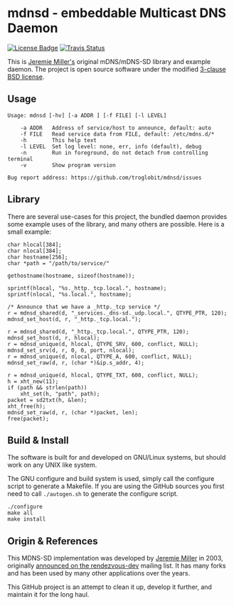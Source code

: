 mdnsd - embeddable Multicast DNS Daemon
=======================================
[![License Badge][]][License] [![Travis Status][]][Travis]

This is [Jeremie Miller's][jeremie] original mDNS/mDNS-SD library and
example daemon.  The project is open source software under the modified
[3-clause BSD license][License].


Usage
-----

    Usage: mdnsd [-hv] [-a ADDR ] [-f FILE] [-l LEVEL]
    
        -a ADDR   Address of service/host to announce, default: auto
        -f FILE   Read service data from FILE, default: /etc/mdns.d/*
        -h        This help text
        -l LEVEL  Set log level: none, err, info (default), debug
        -n        Run in foreground, do not detach from controlling terminal
        -v        Show program version
    
    Bug report address: https://github.com/troglobit/mdnsd/issues


Library
-------

There are several use-cases for this project, the bundled daemon provides
some example uses of the library, and many others are possible.  Here is
a small example:

	char hlocal[384];
	char nlocal[384];
	char hostname[256];
	char *path = "/path/to/service/"

	gethostname(hostname, sizeof(hostname));

	sprintf(hlocal, "%s._http._tcp.local.", hostname);
	sprintf(nlocal, "%s.local.", hostname);

	/* Announce that we have a _http._tcp service */
	r = mdnsd_shared(d, "_services._dns-sd._udp.local.", QTYPE_PTR, 120);
	mdnsd_set_host(d, r, "_http._tcp.local.");

	r = mdnsd_shared(d, "_http._tcp.local.", QTYPE_PTR, 120);
	mdnsd_set_host(d, r, hlocal);
	r = mdnsd_unique(d, hlocal, QTYPE_SRV, 600, conflict, NULL);
	mdnsd_set_srv(d, r, 0, 0, port, nlocal);
	r = mdnsd_unique(d, nlocal, QTYPE_A, 600, conflict, NULL);
	mdnsd_set_raw(d, r, (char *)&ip.s_addr, 4);

	r = mdnsd_unique(d, hlocal, QTYPE_TXT, 600, conflict, NULL);
	h = xht_new(11);
	if (path && strlen(path))
		xht_set(h, "path", path);
	packet = sd2txt(h, &len);
	xht_free(h);
	mdnsd_set_raw(d, r, (char *)packet, len);
	free(packet);



Build & Install
---------------

The software is built for and developed on GNU/Linux systems, but should
work on any UNIX like system.

The GNU configure and build system is used, simply call the configure
script to generate a Makefile.  If you are using the GitHub sources you
first need to call `./autogen.sh` to generate the configure script.

    ./configure
    make all
    make install


Origin & References
-------------------

This MDNS-SD implementation was developed by [Jeremie Miller][jeremie]
in 2003, originally [announced on the rendezvous-dev][announced] mailing
list.  It has many forks and has been used by many other applications
over the years.

This GitHub project is an attempt to clean it up, develop it further,
and maintain it for the long haul.


[jeremie]:       https://github.com/quartzjer
[announced]:     http://lists.apple.com/archives/rendezvous-dev/2003/Feb/msg00062.html
[License]:       https://en.wikipedia.org/wiki/BSD_licenses
[License Badge]: https://img.shields.io/badge/License-BSD%203--Clause-blue.svg
[Travis]:        https://travis-ci.org/troglobit/mdnsd
[Travis Status]: https://travis-ci.org/troglobit/mdnsd.png?branch=master
